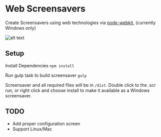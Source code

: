 Web Screensavers
================

Create Screensavers using web technologies via [node-webkit](https://github.com/rogerwang/node-webkit), (currently Windows only)

![alt text](http://i.imgur.com/XeaDlar.png "Demo Image")

Setup
-----

Install Dependencies
`npm install`

Run gulp task to build screensaver
`gulp`

Screensaver and all required files will be in `/dist`. Double click to the .scr run, or right click and choose install to make it available as a Windows screensaver.

TODO
---

* Add proper configuration screen
* Support Linux/Mac
